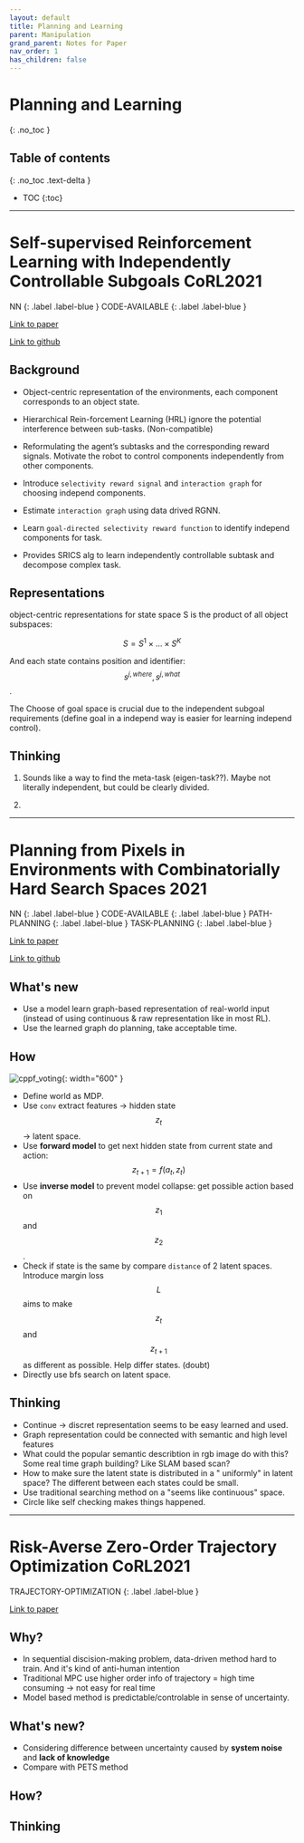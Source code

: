 ```yaml
---
layout: default
title: Planning and Learning
parent: Manipulation
grand_parent: Notes for Paper
nav_order: 1
has_children: false
---
```

<script
  src="https://cdn.mathjax.org/mathjax/latest/MathJax.js?config=TeX-AMS-MML_HTMLorMML"
  type="text/javascript">
</script>
# Planning and Learning
{: .no_toc }

## Table of contents
{: .no_toc .text-delta }

- TOC
{:toc}

---

# Self-supervised Reinforcement Learning with Independently Controllable Subgoals **CoRL2021**
<div markdown="1">
NN
{: .label .label-blue }  
CODE-AVAILABLE
{: .label .label-blue }
</div>

[Link to paper](https://arxiv.org/pdf/2109.04150.pdf)

[Link to github]()

## Background
* Object-centric representation of the environments, each component corresponds to an object state.
* Hierarchical Rein-forcement Learning (HRL) ignore the potential interference between sub-tasks. (Non-compatible)
* Reformulating the agent’s subtasks and the corresponding reward signals. Motivate the robot to control components independently from other components.

* Introduce `selectivity reward signal` and `interaction graph` for choosing independ components.
* Estimate `interaction graph` using data drived RGNN.
* Learn `goal-directed selectivity reward function` to identify independ components for task.
* Provides SRICS alg to learn independently controllable subtask and decompose complex task.

## Representations
object-centric representations for state space S is the product of all object subspaces:

$$S=S^{1}×...×S^{K}$$

And each state contains position and identifier: $$s^{j, where}, s^{j, what}$$.

The Choose of goal space is crucial due to the independent subgoal requirements (define goal in a independ way is easier for learning independ control).




## Thinking
1. Sounds like a way to find the meta-task (eigen-task??). Maybe not literally independent, but could be clearly divided.

2. 

---

# Planning from Pixels in Environments with Combinatorially Hard Search Spaces **2021**
<div markdown="1">
NN
{: .label .label-blue }  
CODE-AVAILABLE
{: .label .label-blue }
PATH-PLANNING
{: .label .label-blue }  
TASK-PLANNING
{: .label .label-blue } 
</div>

[Link to paper](https://arxiv.org/pdf/2110.06149.pdf)

[Link to github](https://github.com/martius-lab/PPGS)

## What's new
* Use a model learn graph-based representation of real-world input (instead of using continuous & raw representation like in most RL).
* Use the learned graph do planning, take acceptable time.

## How
![cppf_voting](/blog/assets/PPGS_model.png){: width="600" }
* Define world as MDP.
* Use `conv` extract features -> hidden state $$z_t$$ -> latent space.
* Use **forward model** to get next hidden state from current state and action: $$z_{t+1}=f(a_t, z_t)$$ 
* Use **inverse model** to prevent model collapse: get possible action based on $$z_1$$ and $$z_2$$.
* Check if state is the same by compare `distance` of 2 latent spaces. Introduce margin loss $$L$$ aims to make $$z_t$$ and $$z_{t+1}$$ as different as possible. Help differ states. (doubt)
* Directly use bfs search on latent space.

## Thinking
* Continue -> discret representation seems to be easy learned and used.
* Graph representation could be connected with semantic and high level features
* What could the popular semantic describtion in rgb image do with this? Some real time graph building? Like SLAM based scan?
* How to make sure the latent state is distributed in a " uniformly" in latent space? The different between each states could be small. 
* Use traditional searching method on a "seems like continuous" space. 
* Circle like self checking makes things happened.


---

# Risk-Averse Zero-Order Trajectory Optimization **CoRL2021**
<div markdown="1">
TRAJECTORY-OPTIMIZATION
{: .label .label-blue }  
</div>

[Link to paper](https://openreview.net/pdf?id=WqUl7sNkDre)

## Why?
* In sequential discision-making problem, data-driven method hard to train. And it's kind of anti-human intention
* Traditional MPC use higher order info of trajectory = high time consuming -> not easy for real time 
* Model based method is predictable/controlable in sense of uncertainty.

## What's new?
* Considering difference between uncertainty caused by **system noise** and **lack of knowledge**
* Compare with PETS method

## How?

## Thinking

